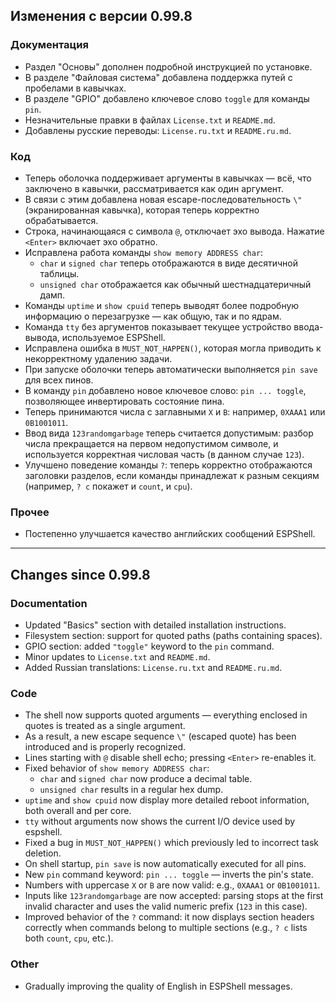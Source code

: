 ## Изменения с версии 0.99.8  

### Документация

- Раздел "Основы" дополнен подробной инструкцией по установке.  
- В разделе "Файловая система" добавлена поддержка путей с пробелами в кавычках.  
- В разделе "GPIO" добавлено ключевое слово `toggle` для команды `pin`.  
- Незначительные правки в файлах `License.txt` и `README.md`.  
- Добавлены русские переводы: `License.ru.txt` и `README.ru.md`.

### Код

- Теперь оболочка поддерживает аргументы в кавычках — всё, что заключено в кавычки, рассматривается как один аргумент.  
- В связи с этим добавлена новая escape-последовательность `\"` (экранированная кавычка), которая теперь корректно обрабатывается.  
- Строка, начинающаяся с символа `@`, отключает эхо вывода. Нажатие `<Enter>` включает эхо обратно.  
- Исправлена работа команды `show memory ADDRESS char`:  
  - `char` и `signed char` теперь отображаются в виде десятичной таблицы.  
  - `unsigned char` отображается как обычный шестнадцатеричный дамп.  
- Команды `uptime` и `show cpuid` теперь выводят более подробную информацию о перезагрузке — как общую, так и по ядрам.  
- Команда `tty` без аргументов показывает текущее устройство ввода-вывода, используемое ESPShell.  
- Исправлена ошибка в `MUST_NOT_HAPPEN()`, которая могла приводить к некорректному удалению задачи.  
- При запуске оболочки теперь автоматически выполняется `pin save` для всех пинов.  
- В команду `pin` добавлено новое ключевое слово: `pin ... toggle`, позволяющее инвертировать состояние пина.  
- Теперь принимаются числа с заглавными `X` и `B`: например, `0XAAA1` или `0B1001011`.  
- Ввод вида `123randomgarbage` теперь считается допустимым: разбор числа прекращается на первом недопустимом символе, и используется корректная числовая часть (в данном случае `123`).  
- Улучшено поведение команды `?`: теперь корректно отображаются заголовки разделов, если команды принадлежат к разным секциям (например, `? c` покажет и `count`, и `cpu`).

### Прочее

- Постепенно улучшается качество английских сообщений ESPShell.

---

## Changes since 0.99.8

### Documentation

- Updated "Basics" section with detailed installation instructions.  
- Filesystem section: support for quoted paths (paths containing spaces).  
- GPIO section: added `"toggle"` keyword to the `pin` command.  
- Minor updates to `License.txt` and `README.md`.  
- Added Russian translations: `License.ru.txt` and `README.ru.md`.

### Code

- The shell now supports quoted arguments — everything enclosed in quotes is treated as a single argument.  
- As a result, a new escape sequence `\"` (escaped quote) has been introduced and is properly recognized.  
- Lines starting with `@` disable shell echo; pressing `<Enter>` re-enables it.  
- Fixed behavior of `show memory ADDRESS char`:  
  - `char` and `signed char` now produce a decimal table.  
  - `unsigned char` results in a regular hex dump.  
- `uptime` and `show cpuid` now display more detailed reboot information, both overall and per core.  
- `tty` without arguments now shows the current I/O device used by espshell.  
- Fixed a bug in `MUST_NOT_HAPPEN()` which previously led to incorrect task deletion.  
- On shell startup, `pin save` is now automatically executed for all pins.  
- New `pin` command keyword: `pin ... toggle` — inverts the pin's state.  
- Numbers with uppercase `X` or `B` are now valid: e.g., `0XAAA1` or `0B1001011`.  
- Inputs like `123randomgarbage` are now accepted: parsing stops at the first invalid character and uses the valid numeric prefix (`123` in this case).  
- Improved behavior of the `?` command: it now displays section headers correctly when commands belong to multiple sections (e.g., `? c` lists both `count`, `cpu`, etc.).


### Other

- Gradually improving the quality of English in ESPShell messages.
